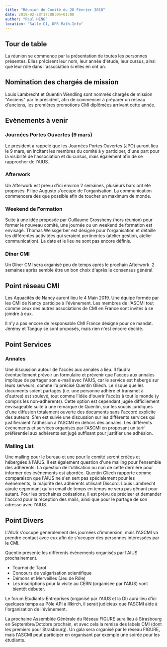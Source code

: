 ```yaml
---
title: "Réunion de Comité du 28 Février 2018"
date: 2019-02-28T17:08:04+01:00
author: "Paul HENG"
location: "Salle C1, UFR Math-Info"
---
```


## Tour de table

La réunion se commence par la présentation de toutes les personnes présentes. Elles précisent leur nom, leur année d'étude, leur cursus, ainsi que leur rôle dans l'association si elles en ont un.

## Nomination des chargés de mission

Louis Lambrecht et Quentin Wendling sont nommés chargés de mission "Anciens" par le président, afin de commencer à préparer un réseau d'anciens, les premières promotions CMI diplômées arrivant cette année.

## Evènements à venir

### Journées Portes Ouvertes (9 mars)

Le président a rappelé que les Journées Portes Ouvertes (JPO) auront lieu le 9 mars, en incitant les membres du comité à y participer, d'une part pour la visibilité de l'association et du cursus, mais également afin de se rapprocher de l'AIUS.

### Afterwork

Un Afterwork est prévu d'ici environ 2 semaines, plusieurs bars ont été proposés. Filipe Augusto s'occupe de l'organisation. La communication commencera dès que possible afin de toucher un maximum de monde.

### Weekend de Formation

Suite à une idée proposée par Guillaume Grossheny (hors réunion) pour former le nouveau comité, une journée ou un weekend de formation est envisagé. Thomas Weissgerber est désigné pour l'organisation et détaille les différentes activitées qui seraient pertinentes (atelier gestion, atelier communication). La date et le lieu ne sont pas encore définis.

### Dîner CMI

Un Dîner CMI sera organisé peu de temps après le prochain Afterwork. 2 semaines après semble être un bon choix d'après le consensus général.

## Point réseau CMI

Les Aquacités de Nancy auront lieu le 4 Main 2019. Une équipe formée par les CMI de Nancy participe à l'évènement. Les membres de l'ASCMI tout comme ceux des autres associations de CMI en France sont invités à se joindre à eux.

Il n'y a pas encore de responsable CMI France désigné pour ce mandat. Jérémy et Tanguy se sont proposés, mais rien n'est encore décidé.

## Point Services

### Annales

Une discussion autour de l'accès aux annales a lieu. 
Il faudra éventuellement prévoir un formulaire et prévenir que l'accès aux annales implique de partager son e-mail avec l'AIUS, car le service est hébergé sur leurs serveurs, comme l'a précisé Quentin Gliech.
Le risque que les documents soient partagés (i.e. une personne adhère et transmet à d'autres) est soulevé, tout comme l'idée d'ouvrir l'accès à tout le monde (y compris les non-adhérents). Cette option est cependant jugée difficilement envisageable suite à une remarque de Quentin, sur les soucis juridiques d'une diffusion totalement ouverte des documents sans l'accord explicite des auteurs.
S'en est suivie une discussion sur les différents services qui justifieraient l'adhésion à l'ASCMI en dehors des annales. Les différents évènements et services organisés par l'ASCMI en proposant un tarif préférentiel aux adhérents est jugé suffisant pour justifier une adhésion.

### Mailing List

Une mailing pour le bureau et une pour le comité seront créées et hébergées à l'AIUS. Il est également question d'une mailing pour l'ensemble des adhérents. La question de l'utilisation ou non de cette dernière pour informer des évènements est abordée. Quentin Gliech rapporte comme comparaison que l'AIUS ne s'en sert pas spécialement pour les évènements, la majorité des adhérents utilisant Discord. Louis Lambrecht ajoute cependant qu'un email de temps en temps ne sera pas gênant pour autant. Pour les prochaines cotisations, il est prévu de préciser et demander l'accord pour la réception des mails, ainsi que pour le partage de son adresse avec l'AIUS.

## Point Divers

L'AIUS s'occupe généralement des journées d'immersion, mais l'ASCMI va prendre contact avec eux afin de s'occuper des personnes intéressées par le CMI.

Quentin présente les différents évènements organisés par l'AIUS prochainement.

* Tournoi de Tarot
* Concours de vulgarisation scientifique
* Démons et Merveilles (Jeu de Rôle)
* Les inscriptions pour la visite au CERN (organisée par l'AIUS) vont bientôt débuter.

Le forum Etudiants-Entreprises (organisé par l'AIUS et la DI) aura lieu d'ici quelques temps au Pôle API à Illkirch, il serait judicieux que l'ASCMI aide à l'organisation de l'évènement.

La prochaine Assemblée Générale du Réseau FIGURE aura lieu à Strasbourg en Septembre/Octobre prochain, et avec cela la remise des labels CMI (dont les premiers pour Strasbourg). Un gala sera organisé par le réseau FIGURE, mais l'ASCMI peut participer en organisant par exemple une soirée pour les étudiants.
